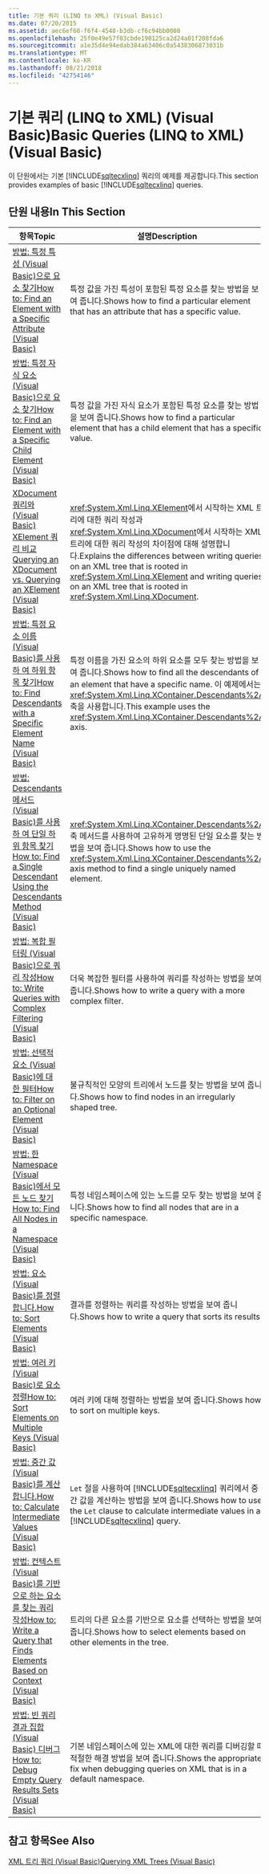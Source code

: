 ```yaml
---
title: 기본 쿼리 (LINQ to XML) (Visual Basic)
ms.date: 07/20/2015
ms.assetid: aec6ef60-f6f4-4548-b3db-cf6c94bb0008
ms.openlocfilehash: 25f0e49e57f03cbde190125ca2d24a01f208fda6
ms.sourcegitcommit: a1e35d4e94edab384a63406c0a5438306873031b
ms.translationtype: MT
ms.contentlocale: ko-KR
ms.lasthandoff: 08/21/2018
ms.locfileid: "42754146"
---
```

# <a name="basic-queries-linq-to-xml-visual-basic"></a><span data-ttu-id="3a055-102">기본 쿼리 (LINQ to XML) (Visual Basic)</span><span class="sxs-lookup"><span data-stu-id="3a055-102">Basic Queries (LINQ to XML) (Visual Basic)</span></span>
<span data-ttu-id="3a055-103">이 단원에서는 기본 [!INCLUDE[sqltecxlinq](~/includes/sqltecxlinq-md.md)] 쿼리의 예제를 제공합니다.</span><span class="sxs-lookup"><span data-stu-id="3a055-103">This section provides examples of basic [!INCLUDE[sqltecxlinq](~/includes/sqltecxlinq-md.md)] queries.</span></span>  
  
## <a name="in-this-section"></a><span data-ttu-id="3a055-104">단원 내용</span><span class="sxs-lookup"><span data-stu-id="3a055-104">In This Section</span></span>  
  
|<span data-ttu-id="3a055-105">항목</span><span class="sxs-lookup"><span data-stu-id="3a055-105">Topic</span></span>|<span data-ttu-id="3a055-106">설명</span><span class="sxs-lookup"><span data-stu-id="3a055-106">Description</span></span>|  
|-----------|-----------------|  
|[<span data-ttu-id="3a055-107">방법: 특정 특성 (Visual Basic)으로 요소 찾기</span><span class="sxs-lookup"><span data-stu-id="3a055-107">How to: Find an Element with a Specific Attribute (Visual Basic)</span></span>](../../../../visual-basic/programming-guide/concepts/linq/how-to-find-an-element-with-a-specific-attribute.md)|<span data-ttu-id="3a055-108">특정 값을 가진 특성이 포함된 특정 요소를 찾는 방법을 보여 줍니다.</span><span class="sxs-lookup"><span data-stu-id="3a055-108">Shows how to find a particular element that has an attribute that has a specific value.</span></span>|  
|[<span data-ttu-id="3a055-109">방법: 특정 자식 요소 (Visual Basic)으로 요소 찾기</span><span class="sxs-lookup"><span data-stu-id="3a055-109">How to: Find an Element with a Specific Child Element (Visual Basic)</span></span>](../../../../visual-basic/programming-guide/concepts/linq/how-to-find-an-element-with-a-specific-child-element.md)|<span data-ttu-id="3a055-110">특정 값을 가진 자식 요소가 포함된 특정 요소를 찾는 방법을 보여 줍니다.</span><span class="sxs-lookup"><span data-stu-id="3a055-110">Shows how to find a particular element that has a child element that has a specific value.</span></span>|  
|[<span data-ttu-id="3a055-111">XDocument 쿼리와 (Visual Basic) XElement 쿼리 비교</span><span class="sxs-lookup"><span data-stu-id="3a055-111">Querying an XDocument vs. Querying an XElement (Visual Basic)</span></span>](../../../../visual-basic/programming-guide/concepts/linq/querying-an-xdocument-vs-querying-an-xelement.md)|<span data-ttu-id="3a055-112"><xref:System.Xml.Linq.XElement>에서 시작하는 XML 트리에 대한 쿼리 작성과 <xref:System.Xml.Linq.XDocument>에서 시작하는 XML 트리에 대한 쿼리 작성의 차이점에 대해 설명합니다.</span><span class="sxs-lookup"><span data-stu-id="3a055-112">Explains the differences between writing queries on an XML tree that is rooted in <xref:System.Xml.Linq.XElement> and writing queries on an XML tree that is rooted in <xref:System.Xml.Linq.XDocument>.</span></span>|  
|[<span data-ttu-id="3a055-113">방법: 특정 요소 이름 (Visual Basic)를 사용 하 여 하위 항목 찾기</span><span class="sxs-lookup"><span data-stu-id="3a055-113">How to: Find Descendants with a Specific Element Name (Visual Basic)</span></span>](../../../../visual-basic/programming-guide/concepts/linq/how-to-find-descendants-with-a-specific-element-name.md)|<span data-ttu-id="3a055-114">특정 이름을 가진 요소의 하위 요소를 모두 찾는 방법을 보여 줍니다.</span><span class="sxs-lookup"><span data-stu-id="3a055-114">Shows how to find all the descendants of an element that have a specific name.</span></span> <span data-ttu-id="3a055-115">이 예제에서는 <xref:System.Xml.Linq.XContainer.Descendants%2A> 축을 사용합니다.</span><span class="sxs-lookup"><span data-stu-id="3a055-115">This example uses the <xref:System.Xml.Linq.XContainer.Descendants%2A> axis.</span></span>|  
|[<span data-ttu-id="3a055-116">방법: Descendants 메서드 (Visual Basic)를 사용 하 여 단일 하위 항목 찾기</span><span class="sxs-lookup"><span data-stu-id="3a055-116">How to: Find a Single Descendant Using the Descendants Method (Visual Basic)</span></span>](../../../../visual-basic/programming-guide/concepts/linq/how-to-find-a-single-descendant-using-the-descendants-method.md)|<span data-ttu-id="3a055-117"><xref:System.Xml.Linq.XContainer.Descendants%2A> 축 메서드를 사용하여 고유하게 명명된 단일 요소를 찾는 방법을 보여 줍니다.</span><span class="sxs-lookup"><span data-stu-id="3a055-117">Shows how to use the <xref:System.Xml.Linq.XContainer.Descendants%2A> axis method to find a single uniquely named element.</span></span>|  
|[<span data-ttu-id="3a055-118">방법: 복합 필터링 (Visual Basic)으로 쿼리 작성</span><span class="sxs-lookup"><span data-stu-id="3a055-118">How to: Write Queries with Complex Filtering (Visual Basic)</span></span>](../../../../visual-basic/programming-guide/concepts/linq/how-to-write-queries-with-complex-filtering.md)|<span data-ttu-id="3a055-119">더욱 복잡한 필터를 사용하여 쿼리를 작성하는 방법을 보여 줍니다.</span><span class="sxs-lookup"><span data-stu-id="3a055-119">Shows how to write a query with a more complex filter.</span></span>|  
|[<span data-ttu-id="3a055-120">방법: 선택적 요소 (Visual Basic)에 대 한 필터</span><span class="sxs-lookup"><span data-stu-id="3a055-120">How to: Filter on an Optional Element (Visual Basic)</span></span>](../../../../visual-basic/programming-guide/concepts/linq/how-to-filter-on-an-optional-element.md)|<span data-ttu-id="3a055-121">불규칙적인 모양의 트리에서 노드를 찾는 방법을 보여 줍니다.</span><span class="sxs-lookup"><span data-stu-id="3a055-121">Shows how to find nodes in an irregularly shaped tree.</span></span>|  
|[<span data-ttu-id="3a055-122">방법: 한 Namespace (Visual Basic)에서 모든 노드 찾기</span><span class="sxs-lookup"><span data-stu-id="3a055-122">How to: Find All Nodes in a Namespace (Visual Basic)</span></span>](../../../../visual-basic/programming-guide/concepts/linq/how-to-find-all-nodes-in-a-namespace.md)|<span data-ttu-id="3a055-123">특정 네임스페이스에 있는 노드를 모두 찾는 방법을 보여 줍니다.</span><span class="sxs-lookup"><span data-stu-id="3a055-123">Shows how to find all nodes that are in a specific namespace.</span></span>|  
|[<span data-ttu-id="3a055-124">방법: 요소 (Visual Basic)를 정렬 합니다.</span><span class="sxs-lookup"><span data-stu-id="3a055-124">How to: Sort Elements (Visual Basic)</span></span>](../../../../visual-basic/programming-guide/concepts/linq/how-to-sort-elements.md)|<span data-ttu-id="3a055-125">결과를 정렬하는 쿼리를 작성하는 방법을 보여 줍니다.</span><span class="sxs-lookup"><span data-stu-id="3a055-125">Shows how to write a query that sorts its results.</span></span>|  
|[<span data-ttu-id="3a055-126">방법: 여러 키 (Visual Basic)로 요소 정렬</span><span class="sxs-lookup"><span data-stu-id="3a055-126">How to: Sort Elements on Multiple Keys (Visual Basic)</span></span>](../../../../visual-basic/programming-guide/concepts/linq/how-to-sort-elements-on-multiple-keys.md)|<span data-ttu-id="3a055-127">여러 키에 대해 정렬하는 방법을 보여 줍니다.</span><span class="sxs-lookup"><span data-stu-id="3a055-127">Shows how to sort on multiple keys.</span></span>|  
|[<span data-ttu-id="3a055-128">방법: 중간 값 (Visual Basic)를 계산 합니다.</span><span class="sxs-lookup"><span data-stu-id="3a055-128">How to: Calculate Intermediate Values (Visual Basic)</span></span>](../../../../visual-basic/programming-guide/concepts/linq/how-to-calculate-intermediate-values.md)|<span data-ttu-id="3a055-129">`Let` 절을 사용하여 [!INCLUDE[sqltecxlinq](~/includes/sqltecxlinq-md.md)] 쿼리에서 중간 값을 계산하는 방법을 보여 줍니다.</span><span class="sxs-lookup"><span data-stu-id="3a055-129">Shows how to use the `Let` clause to calculate intermediate values in a [!INCLUDE[sqltecxlinq](~/includes/sqltecxlinq-md.md)] query.</span></span>|  
|[<span data-ttu-id="3a055-130">방법: 컨텍스트 (Visual Basic)를 기반으로 하는 요소를 찾는 쿼리 작성</span><span class="sxs-lookup"><span data-stu-id="3a055-130">How to: Write a Query that Finds Elements Based on Context (Visual Basic)</span></span>](../../../../visual-basic/programming-guide/concepts/linq/how-to-write-a-query-that-finds-elements-based-on-context.md)|<span data-ttu-id="3a055-131">트리의 다른 요소를 기반으로 요소를 선택하는 방법을 보여 줍니다.</span><span class="sxs-lookup"><span data-stu-id="3a055-131">Shows how to select elements based on other elements in the tree.</span></span>|  
|[<span data-ttu-id="3a055-132">방법: 빈 쿼리 결과 집합 (Visual Basic) 디버그</span><span class="sxs-lookup"><span data-stu-id="3a055-132">How to: Debug Empty Query Results Sets (Visual Basic)</span></span>](../../../../visual-basic/programming-guide/concepts/linq/how-to-debug-empty-query-results-sets.md)|<span data-ttu-id="3a055-133">기본 네임스페이스에 있는 XML에 대한 쿼리를 디버깅할 때 적절한 해결 방법을 보여 줍니다.</span><span class="sxs-lookup"><span data-stu-id="3a055-133">Shows the appropriate fix when debugging queries on XML that is in a default namespace.</span></span>|  
  
## <a name="see-also"></a><span data-ttu-id="3a055-134">참고 항목</span><span class="sxs-lookup"><span data-stu-id="3a055-134">See Also</span></span>  
 [<span data-ttu-id="3a055-135">XML 트리 쿼리 (Visual Basic)</span><span class="sxs-lookup"><span data-stu-id="3a055-135">Querying XML Trees (Visual Basic)</span></span>](../../../../visual-basic/programming-guide/concepts/linq/querying-xml-trees.md)
